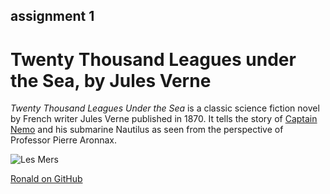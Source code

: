 ## assignment 1

# Twenty Thousand Leagues under the Sea, by Jules Verne

*Twenty Thousand Leagues Under the Sea* is a classic science fiction novel by French writer Jules Verne published in 1870. It tells the story of [Captain Nemo](http://en.wikipedia.org/wiki/Captain_Nemo) and his submarine Nautilus as seen from the perspective of Professor Pierre Aronnax.

![Les Mers](http://upload.wikimedia.org/wikipedia/commons/4/4e/20000_title_0a.jpg)






[Ronald on GitHub](https://github.com/ronald-park-kluck)